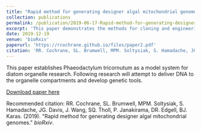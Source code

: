 ```yaml
---
title: "Rapid method for generating designer algal mitochondrial genomes"
collection: publications
permalink: /publication/2019-06-17-Rapid-method-for-generating-designer-algal-mitochondrial-genomes
excerpt: 'This paper demonstrates the methods for cloning and engineering of an Phaeodactylum tricornutum's mitochondrial genome (77 kb). The mitochondrial genome was cloned in yeast and bacteria and found no significant host burden.'
date: 2019-12-19
venue: 'bioRxiv'
paperurl: 'https://rcochrane.github.io/files/paper2.pdf'
citation: 'RR. Cochrane, SL. Brumwell, MPM. Soltysiak, S. Hamadache, JG. Davis, J. Wang, SQ. Tholl, P. Janakirama, DR. Edgell, BJ. Karas. (2019). &quot;Rapid method for generating designer algal mitochondrial genomes.&quot; <i>bioRxiv</i>. 0.'
---
```

This paper establishes Phaeodactylum tricornutum as a model system for diatom organelle research. Following research will attempt to deliver DNA to the organelle compartments and develop genetic tools.

[Download paper here](https://rcochrane.github.io/files/paper2.pdf)

Recommended citation: RR. Cochrane, SL. Brumwell, MPM. Soltysiak, S. Hamadache, JG. Davis, J. Wang, SQ. Tholl, P. Janakirama, DR. Edgell, BJ. Karas. (2019). "Rapid method for generating designer algal mitochondrial genomes." <i>bioRxiv</i>.
